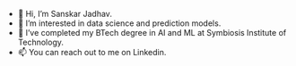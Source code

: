 - 👋 Hi, I’m Sanskar Jadhav.
- 👀 I’m interested in data science and prediction models.
- 🌱 I’ve completed my BTech degree in AI and ML at Symbiosis Institute of Technology.
- 📫 You can reach out to me on Linkedin.

<!---
sjadhav22/sjadhav22 is a ✨ special ✨ repository because its `README.md` (this file) appears on your GitHub profile.
You can click the Preview link to take a look at your changes.
--->
